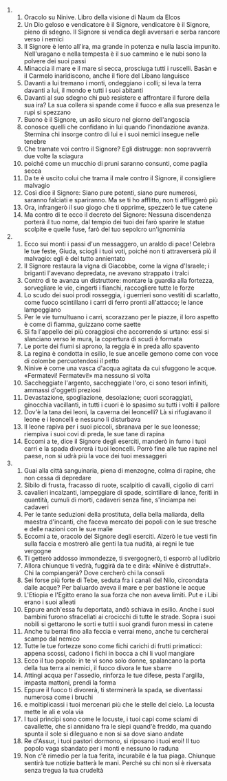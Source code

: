 <ol>
  <li>
    <ol>
      <li>Oracolo su Ninive. Libro della visione di Naum da Elcos</li>
      <li>Un Dio geloso e vendicatore è il Signore, vendicatore è il Signore, pieno di sdegno. Il Signore si vendica degli avversari e serba rancore verso i nemici</li>
      <li>Il Signore è lento all'ira, ma grande in potenza e nulla lascia impunito. Nell'uragano e nella tempesta è il suo cammino e le nubi sono la polvere dei suoi passi</li>
      <li>Minaccia il mare e il mare si secca, prosciuga tutti i ruscelli. Basàn e il Carmelo inaridiscono, anche il fiore del Libano languisce</li>
      <li>Davanti a lui tremano i monti, ondeggiano i colli; si leva la terra davanti a lui, il mondo e tutti i suoi abitanti</li>
      <li>Davanti al suo sdegno chi può resistere e affrontare il furore della sua ira? La sua collera si spande come il fuoco e alla sua presenza le rupi si spezzano</li>
      <li>Buono è il Signore, un asilo sicuro nel giorno dell'angoscia</li>
      <li>conosce quelli che confidano in lui quando l'inondazione avanza. Stermina chi insorge contro di lui e i suoi nemici insegue nelle tenebre</li>
      <li>Che tramate voi contro il Signore? Egli distrugge: non sopravverrà due volte la sciagura</li>
      <li>poiché come un mucchio di pruni saranno consunti, come paglia secca</li>
      <li>Da te è uscito colui che trama il male contro il Signore, il consigliere malvagio</li>
      <li>Così dice il Signore: Siano pure potenti, siano pure numerosi, saranno falciati e spariranno. Ma se ti ho afflitto, non ti affliggerò più</li>
      <li>Ora, infrangerò il suo giogo che ti opprime, spezzerò le tue catene</li>
      <li>Ma contro di te ecco il decreto del Signore: Nessuna discendenza porterà il tuo nome, dal tempio dei tuoi dei farò sparire le statue scolpite e quelle fuse, farò del tuo sepolcro un'ignominia</li>
    </ol>
  </li>
  <li>
    <ol>
      <li>Ecco sui monti i passi d'un messaggero, un araldo di pace! Celebra le tue feste, Giuda, sciogli i tuoi voti, poiché non ti attraverserà più il malvagio: egli è del tutto annientato</li>
      <li>Il Signore restaura la vigna di Giacobbe, come la vigna d'Israele; i briganti l'avevano depredata, ne avevano strappato i tralci</li>
      <li>Contro di te avanza un distruttore: montare la guardia alla fortezza, sorvegliare le vie, cingerti i fianchi, raccogliere tutte le forze</li>
      <li>Lo scudo dei suoi prodi rosseggia, i guerrieri sono vestiti di scarlatto, come fuoco scintillano i carri di ferro pronti all'attacco; le lance lampeggiano</li>
      <li>Per le vie tumultuano i carri, scorazzano per le piazze, il loro aspetto è come di fiamma, guizzano come saette</li>
      <li>Si fa l'appello dei più coraggiosi che accorrendo si urtano: essi si slanciano verso le mura, la copertura di scudi è formata</li>
      <li>Le porte dei fiumi si aprono, la reggia è in preda allo spavento</li>
      <li>La regina è condotta in esilio, le sue ancelle gemono come con voce di colombe percuotendosi il petto</li>
      <li>Ninive è come una vasca d'acqua agitata da cui sfuggono le acque. «Fermatevi! Fermatevi!» ma nessuno si volta</li>
      <li>Saccheggiate l'argento, saccheggiate l'oro, ci sono tesori infiniti, ammassi d'oggetti preziosi</li>
      <li>Devastazione, spogliazione, desolazione; cuori scoraggiati, ginocchia vacillanti, in tutti i cuori è lo spasimo su tutti i volti il pallore</li>
      <li>Dov'è la tana dei leoni, la caverna dei leoncelli? Là si rifugiavano il leone e i leoncelli e nessuno li disturbava</li>
      <li>Il leone rapiva per i suoi piccoli, sbranava per le sue leonesse; riempiva i suoi covi di preda, le sue tane di rapina</li>
      <li>Eccomi a te, dice il Signore degli eserciti, manderò in fumo i tuoi carri e la spada divorerà i tuoi leoncelli. Porrò fine alle tue rapine nel paese, non si udrà più la voce dei tuoi messaggeri</li>
    </ol>
  </li>
  <li>
    <ol>
      <li>Guai alla città sanguinaria, piena di menzogne, colma di rapine, che non cessa di depredare</li>
      <li>Sibilo di frusta, fracasso di ruote, scalpitio di cavalli, cigolio di carri</li>
      <li>cavalieri incalzanti, lampeggiare di spade, scintillare di lance, feriti in quantità, cumuli di morti, cadaveri senza fine, s'inciampa nei cadaveri</li>
      <li>Per le tante seduzioni della prostituta, della bella maliarda, della maestra d'incanti, che faceva mercato dei popoli con le sue tresche e delle nazioni con le sue malìe</li>
      <li>Eccomi a te, oracolo del Signore degli eserciti. Alzerò le tue vesti fin sulla faccia e mostrerò alle genti la tua nudità, ai regni le tue vergogne</li>
      <li>Ti getterò addosso immondezze, ti svergognerò, ti esporrò al ludibrio</li>
      <li>Allora chiunque ti vedrà, fuggirà da te e dirà: «Ninive è distrutta!». Chi la compiangerà? Dove cercherò chi la consoli</li>
      <li>Sei forse più forte di Tebe, seduta fra i canali del Nilo, circondata dalle acque? Per baluardo aveva il mare e per bastione le acque</li>
      <li>L'Etiopia e l'Egitto erano la sua forza che non aveva limiti. Put e i Libi erano i suoi alleati</li>
      <li>Eppure anch'essa fu deportata, andò schiava in esilio. Anche i suoi bambini furono sfracellati ai crocicchi di tutte le strade. Sopra i suoi nobili si gettarono le sorti e tutti i suoi grandi furon messi in catene</li>
      <li>Anche tu berrai fino alla feccia e verrai meno, anche tu cercherai scampo dal nemico</li>
      <li>Tutte le tue fortezze sono come fichi carichi di frutti primaticci: appena scossi, cadono i fichi in bocca a chi li vuol mangiare</li>
      <li>Ecco il tuo popolo: in te vi sono solo donne, spalancano la porta della tua terra ai nemici, il fuoco divora le tue sbarre</li>
      <li>Attingi acqua per l'assedio, rinforza le tue difese, pesta l'argilla, impasta mattoni, prendi la forma</li>
      <li>Eppure il fuoco ti divorerà, ti sterminerà la spada, se diventassi numerosa come i bruchi</li>
      <li>e moltiplicassi i tuoi mercenari più che le stelle del cielo. La locusta mette le ali e vola via</li>
      <li>I tuoi prìncipi sono come le locuste, i tuoi capi come sciami di cavallette, che si annidano fra le siepi quand'è freddo, ma quando spunta il sole si dileguano e non si sa dove siano andate</li>
      <li>Re d'Assur, i tuoi pastori dormono, si riposano i tuoi eroi! Il tuo popolo vaga sbandato per i monti e nessuno lo raduna</li>
      <li>Non c'è rimedio per la tua ferita, incurabile è la tua piaga. Chiunque sentirà tue notizie batterà le mani. Perché su chi non si è riversata senza tregua la tua crudeltà</li>
    </ol>
  </li>
</ol>